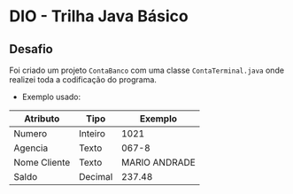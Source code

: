 # DIO - Trilha Java Básico 

## Desafio 

Foi criado um projeto `ContaBanco` com uma classe `ContaTerminal.java` onde realizei toda a codificação do programa. 

- Exemplo usado:

| Atributo  | Tipo     | Exemplo   
| --------- | ---------| ------- 
| Numero    | Inteiro  | 1021 
| Agencia   | Texto    | 067-8
| Nome Cliente | Texto    | MARIO ANDRADE
| Saldo | Decimal |237.48
